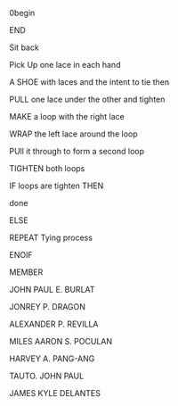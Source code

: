 0begin

END

Sit back

Pick Up one lace in each hand

A SHOE with laces and the intent to tie then

PULL one lace under the other and tighten

MAKE a loop with the right lace

WRAP the left lace around the loop

PUll it through to form a second loop

TIGHTEN both loops

IF loops are tighten THEN

done

ELSE

REPEAT Tying process

ENOIF

MEMBER

JOHN PAUL E. BURLAT

JONREY P. DRAGON

ALEXANDER P. REVILLA

MILES AARON S. POCULAN

HARVEY A. PANG-ANG

TAUTO. JOHN PAUL

JAMES KYLE DELANTES
